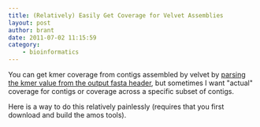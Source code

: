 ```yaml
---
title: (Relatively) Easily Get Coverage for Velvet Assemblies
layout: post
author: brant
date: 2011-07-02 11:15:59
category:
    - bioinformatics
---
```


You can get kmer coverage from contigs assembled by velvet by [parsing the kmer value from the output fasta header][1], but sometimes I want "actual" coverage for contigs or coverage across a specific subset of contigs.

Here is a way to do this relatively painlessly (requires that you first download and build the amos tools).

<script src="https://gist.github.com/1061484.js"> </script>

[1]:http://seqanswers.com/forums/showthread.php?t=6887
